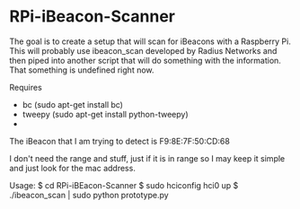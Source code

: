 RPi-iBeacon-Scanner
===================

The goal is to create a setup that will scan for iBeacons with a Raspberry Pi.  
This will probably use ibeacon_scan developed by Radius Networks and then piped into another script that 
will do something with the information.  That something is undefined right now. 

Requires 
* bc  (sudo apt-get install bc)
* tweepy (sudo apt-get install python-tweepy)
* 

The iBeacon that I am trying to detect is F9:8E:7F:50:CD:68

I don't need the range and stuff, just if it is in range so I may keep it simple and just look for the mac address.  


Usage:
$ cd RPi-iBEacon-Scanner
$ sudo hciconfig hci0 up
$ ./ibeacon_scan | sudo python prototype.py
